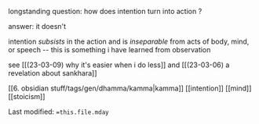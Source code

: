 
longstanding question: how does intention turn into action ?

answer: it doesn't

intention *subsists* in the action and is *inseparable* from acts of body, mind, or speech -- this is something i have learned from observation

see [[(23-03-09) why it's easier when i do less]] and [[(23-03-06) a revelation about sankhara]] 

[[6. obsidian stuff/tags/gen/dhamma/kamma|kamma]]   [[intention]]   [[mind]]   [[stoicism]]

Last modified: `=this.file.mday`